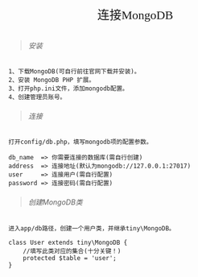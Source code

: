 <div align="center" style="height:50px">
    <font face="Microsoft YaHei UI" size=5>连接MongoDB</font>
</div>

>###### 安装

    1、下载MongoDB(可自行前往官网下载并安装)。
    2、安装 MongoDB PHP 扩展。
    3、打开php.ini文件，添加mongodb配置。
    4、创建管理员账号。
    
>###### 连接
        
    打开config/db.php，填写mongodb项的配置参数。
    
    db_name  => 你需要连接的数据库(需自行创建)
    address  => 连接地址(默认为mongodb://127.0.0.1:27017)
    user     => 连接用户(需自行配置)
    password => 连接密码(需自行配置)
    
>###### 创建MongoDB类
      
    进入app/db路径，创建一个用户类，并继承tiny\MongoDB。
    
    class User extends tiny\MongoDB {
        //填写此类对应的集合(十分关键！)
        protected $table = 'user';
    }
    